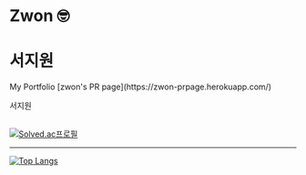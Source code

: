 # Zwon 🤓

<h1> 서지원 </h1>
<p>
  My Portfolio [zwon's PR page](https://zwon-prpage.herokuapp.com/)
</p>

<div align:"center">
  <p>서지원</p>
</div>


<!-- <div style="background-color:gray; display:flex; flex-direction:row;"> -->
<!-- <div> -->
<!--   <div style="display:flex; flex-direction:column;"> -->
<!--   <div> -->
<!--       My Portfolio [zwon's PR page](https://zwon-prpage.herokuapp.com/) -->
<!--     <div> -->
<!--       [![Hits](https://hits.seeyoufarm.com/api/count/incr/badge.svg?url=https%3A%2F%2Fgithub.com%2Fjwseo4074&count_bg=%230D0D0D&title_bg=%23929292&icon=github.svg&icon_color=%23E7E7E7&title=Github&edge_flat=false)](https://hits.seeyoufarm.com) -->
<!--     </div>      -->
<!--    </div> -->
<!--    <div> -->
<!--      [![zwon's GitHub stats](https://github-readme-stats.vercel.app/api?username=jwseo4074)](https://github.com/anuraghazra/github-readme-stats)　　 -->
<!--    </div> -->
<!-- </div> -->
##

[![Solved.ac프로필](http://mazassumnida.wtf/api/v2/generate_badge?boj=jwseo4074)](https://solved.ac/jwseo4074)

---

[![Top Langs](https://github-readme-stats.vercel.app/api/top-langs/?username=jwseo4074)](https://github.com/깃허브아이디/github-readme-stats)

